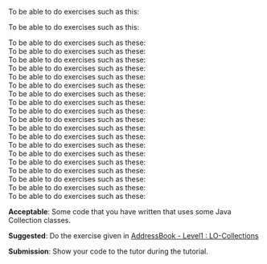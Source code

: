 <div id="gettingStarted_running">

To be able to do exercises such as this:

<include src="../../book/cppToJava/gettingStarted/running/q-runHelloWorld.md" />

</div>

<div id="dataTypes_arrays">

To be able to do exercises such as this:

<include src="../../book/cppToJava/dataTypes/arrays/q-compareNames.md" />

</div>

<div id="controlFlow_branching">
To be able to do exercises such as these:

<include src="../../book/cppToJava/controlFlow/branching/q-greeter.md" />
<include src="../../book/cppToJava/controlFlow/branching/q-gradeHelper.md" />
</div>

<div id="controlFlow_methods">
To be able to do exercises such as these:

<include src="../../book/cppToJava/controlFlow/methods/q-getGradeCapMethod.md" />
</div>

<div id="controlFlow_loops">
To be able to do exercises such as these:

<include src="../../book/cppToJava/controlFlow/loops/q-getMultipleGradeCapsMethod.md" />
</div>

<div id="objects_usingObjects">
To be able to do exercises such as these:

<include src="../../book/cppToJava/objects/usingObjects/q-createRectangleObjects.md" />
</div>

<div id="objects_instanceMembers">
To be able to do exercises such as these:

<include src="../../book/cppToJava/objects/instanceMembers/q-useRectangleObjects.md" />
</div>

<div id="objects_passingObjects">
To be able to do exercises such as these:

<include src="../../book/cppToJava/objects/passingObjects/q-passObjectsToMoveMethod.md" />
</div>

<div id="classes_definingClasses">
To be able to do exercises such as these:

<include src="../../book/cppToJava/classes/definingClasses/q-defineCircleClass.md" />
</div>

<div id="classes_gettersAndSetters">
To be able to do exercises such as these:

<include src="../../book/cppToJava/classes/gettersAndSetters/q-addCircleGetters.md" />
</div>

<div id="classes_classLevelMembers">
To be able to do exercises such as these:

<include src="../../book/cppToJava/classes/classLevelMembers/q-getMaxRadius.md" />
</div>

<div id="usefulClasses_stringClass">
To be able to do exercises such as these:

<include src="../../book/cppToJava/usefulClasses/stringClass/q-printPriceMethod.md" />
</div>

<div id="usefulClasses_wrapperClasses">
To be able to do exercises such as these:

<include src="../../book/cppToJava/usefulClasses/wrapperClasses/q-printTotalScoreMethod.md" />
</div>

<div id="usefulClasses_arraysClass">
To be able to do exercises such as these:

<include src="../../book/cppToJava/usefulClasses/arraysClass/q-filterEmailsMethod.md" />
</div>

<div id="usefulClasses_scannerClass">
To be able to do exercises such as these:

<include src="../../book/cppToJava/usefulClasses/scannerClass/q-findTotalExpenditure.md" />
<include src="../../book/cppToJava/usefulClasses/scannerClass/q-taskManagerLevel1.md" />
</div>

<div id="inheritance_basic">
To be able to do exercises such as these:

<include src="../../book/cppToJava/inheritance/basic/q-inheritTaskClass.md" />
</div>

<div id="inheritance_objectClass">
To be able to do exercises such as these:

<include src="../../book/cppToJava/inheritance/objectClass/q-overrideToStringMethod.md" />
</div>

<div id="inheritance_polymorphism">
To be able to do exercises such as these:

<include src="../../book/cppToJava/inheritance/polymorphism/q-printShapeArea.md" />
</div>

<div id="inheritance_abstractClassesAndMethods">
To be able to do exercises such as these:

<include src="../../book/cppToJava/inheritance/abstractClassesAndMethods/q-printAreaWithAbstractShape.md" />
</div>

<div id="inheritance_interfaces">
To be able to do exercises such as these:

<include src="../../book/cppToJava/inheritance/interfaces/q-printPrintableItems.md" />
</div>

<div id="exceptions_how">
To be able to do exercises such as these:

<include src="../../book/cppToJava/exceptions/how/q-parseRectangleDescriptor.md" />
</div>

<div id="collections_what">

**Acceptable**: Some code that you have written that uses some Java Collection classes.

**Suggested**: Do the exercise given in [AddressBook - Level1 : LO-Collections]({{module_org}}/addressbook-level1/blob/master/docs/LearningOutcomes.adoc#use-collections-code-lo-collections-code)

**Submission**: Show your code to the tutor during the tutorial.
</div>